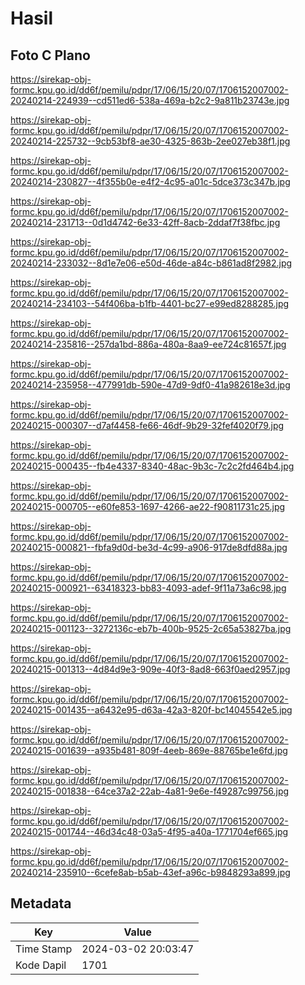 # Hasil

## Foto C Plano

https://sirekap-obj-formc.kpu.go.id/dd6f/pemilu/pdpr/17/06/15/20/07/1706152007002-20240214-224939--cd511ed6-538a-469a-b2c2-9a811b23743e.jpg

https://sirekap-obj-formc.kpu.go.id/dd6f/pemilu/pdpr/17/06/15/20/07/1706152007002-20240214-225732--9cb53bf8-ae30-4325-863b-2ee027eb38f1.jpg

https://sirekap-obj-formc.kpu.go.id/dd6f/pemilu/pdpr/17/06/15/20/07/1706152007002-20240214-230827--4f355b0e-e4f2-4c95-a01c-5dce373c347b.jpg

https://sirekap-obj-formc.kpu.go.id/dd6f/pemilu/pdpr/17/06/15/20/07/1706152007002-20240214-231713--0d1d4742-6e33-42ff-8acb-2ddaf7f38fbc.jpg

https://sirekap-obj-formc.kpu.go.id/dd6f/pemilu/pdpr/17/06/15/20/07/1706152007002-20240214-233032--8d1e7e06-e50d-46de-a84c-b861ad8f2982.jpg

https://sirekap-obj-formc.kpu.go.id/dd6f/pemilu/pdpr/17/06/15/20/07/1706152007002-20240214-234103--54f406ba-b1fb-4401-bc27-e99ed8288285.jpg

https://sirekap-obj-formc.kpu.go.id/dd6f/pemilu/pdpr/17/06/15/20/07/1706152007002-20240214-235816--257da1bd-886a-480a-8aa9-ee724c81657f.jpg

https://sirekap-obj-formc.kpu.go.id/dd6f/pemilu/pdpr/17/06/15/20/07/1706152007002-20240214-235958--477991db-590e-47d9-9df0-41a982618e3d.jpg

https://sirekap-obj-formc.kpu.go.id/dd6f/pemilu/pdpr/17/06/15/20/07/1706152007002-20240215-000307--d7af4458-fe66-46df-9b29-32fef4020f79.jpg

https://sirekap-obj-formc.kpu.go.id/dd6f/pemilu/pdpr/17/06/15/20/07/1706152007002-20240215-000435--fb4e4337-8340-48ac-9b3c-7c2c2fd464b4.jpg

https://sirekap-obj-formc.kpu.go.id/dd6f/pemilu/pdpr/17/06/15/20/07/1706152007002-20240215-000705--e60fe853-1697-4266-ae22-f90811731c25.jpg

https://sirekap-obj-formc.kpu.go.id/dd6f/pemilu/pdpr/17/06/15/20/07/1706152007002-20240215-000821--fbfa9d0d-be3d-4c99-a906-917de8dfd88a.jpg

https://sirekap-obj-formc.kpu.go.id/dd6f/pemilu/pdpr/17/06/15/20/07/1706152007002-20240215-000921--63418323-bb83-4093-adef-9f11a73a6c98.jpg

https://sirekap-obj-formc.kpu.go.id/dd6f/pemilu/pdpr/17/06/15/20/07/1706152007002-20240215-001123--3272136c-eb7b-400b-9525-2c65a53827ba.jpg

https://sirekap-obj-formc.kpu.go.id/dd6f/pemilu/pdpr/17/06/15/20/07/1706152007002-20240215-001313--4d84d9e3-909e-40f3-8ad8-663f0aed2957.jpg

https://sirekap-obj-formc.kpu.go.id/dd6f/pemilu/pdpr/17/06/15/20/07/1706152007002-20240215-001435--a6432e95-d63a-42a3-820f-bc14045542e5.jpg

https://sirekap-obj-formc.kpu.go.id/dd6f/pemilu/pdpr/17/06/15/20/07/1706152007002-20240215-001639--a935b481-809f-4eeb-869e-88765be1e6fd.jpg

https://sirekap-obj-formc.kpu.go.id/dd6f/pemilu/pdpr/17/06/15/20/07/1706152007002-20240215-001838--64ce37a2-22ab-4a81-9e6e-f49287c99756.jpg

https://sirekap-obj-formc.kpu.go.id/dd6f/pemilu/pdpr/17/06/15/20/07/1706152007002-20240215-001744--46d34c48-03a5-4f95-a40a-1771704ef665.jpg

https://sirekap-obj-formc.kpu.go.id/dd6f/pemilu/pdpr/17/06/15/20/07/1706152007002-20240214-235910--6cefe8ab-b5ab-43ef-a96c-b9848293a899.jpg


## Metadata

| Key        | Value               |
| ---------- | ------------------- |
| Time Stamp | 2024-03-02 20:03:47 |
| Kode Dapil | 1701                |



